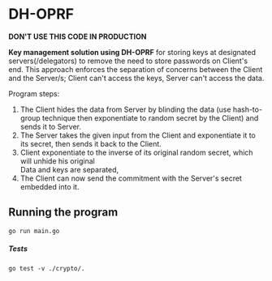 # DH-OPRF

**DON'T USE THIS CODE IN PRODUCTION**


**Key management solution using DH-OPRF** for storing keys at designated servers(/delegators) to remove the need to store passwords on Client's end.
This approach enforces the separation of concerns between the Client and the Server/s; Client can't access the keys, Server can't access the data.

Program steps:
1. The Client hides the data from Server by blinding the data (use hash-to-group technique then exponentiate to random secret by the Client) and sends it to Server.
2. The Server takes the given input from the Client and exponentiate it to its secret, then sends it back to the Client.
3. Client exponentiate to the inverse of its original random secret, which will unhide his original   
Data and keys are separated, 
4. The Client can now send the commitment with the Server's secret embedded into it.

## Running the program
```
go run main.go
```
##### Tests
```
go test -v ./crypto/.
```
